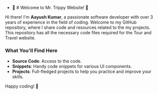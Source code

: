 - 👋 # Welcome to Mr. Trippy Website! 🎨

Hi there! I'm **Aayush Kumar**, a passionate software developer with over 3 years of experience in the field of coding. Welcome to my GitHub repository, where I share code and resources related to the my projects.
This repository has all the necessary code files required for the Tour and Travel website.


### What You'll Find Here

- **Source Code**: Access to the code.
- **Snippets**: Handy code snippets for various UI components.
- **Projects**: Full-fledged projects to help you practice and improve your skills.


Happy coding! 🚀
